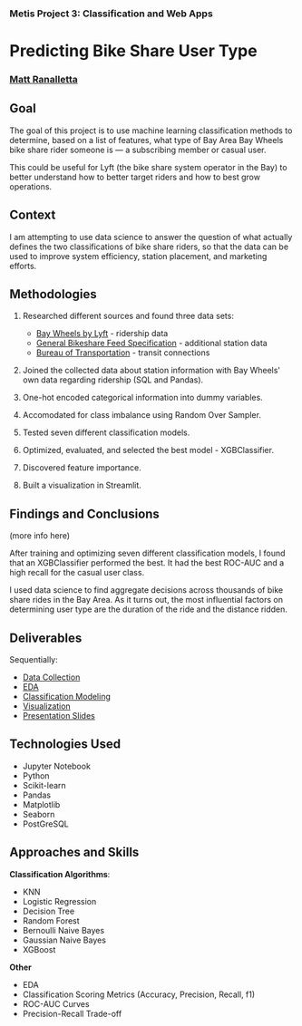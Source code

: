 ### Metis Project 3: Classification and Web Apps

# Predicting Bike Share User Type

### [Matt Ranalletta](https://www.linkedin.com/in/matthewranalletta/)

## Goal

The goal of this project is to use machine learning classification methods to determine, based on a list of features, what type of Bay Area Bay Wheels bike share rider someone is — a subscribing member or casual user.

This could be useful for Lyft (the bike share system operator in the Bay) to better understand how to better target riders and how to best grow operations.

## Context

I am attempting to use data science to answer the question of what actually defines the two classifications of bike share riders, so that the data can be used to improve system efficiency, station placement, and marketing efforts.

## Methodologies

1. Researched different sources and found three data sets:
      - [Bay Wheels by Lyft](https://www.lyft.com/bikes/bay-wheels/system-data) - ridership data
      - [General Bikeshare Feed Specification](https://gbfs.baywheels.com/gbfs/gbfs.json) - additional station data
      - [Bureau of Transportation](https://data-usdot.opendata.arcgis.com/datasets/bikeshare) - transit connections
      
2. Joined the collected data about station information with Bay Wheels' own data regarding ridership (SQL and Pandas).
3. One-hot encoded categorical information into dummy variables.
4. Accomodated for class imbalance using Random Over Sampler.
5. Tested seven different classification models.
6. Optimized, evaluated, and selected the best model - XGBClassifier.
7. Discovered feature importance.
8. Built a visualization in Streamlit.

## Findings and Conclusions

(more info here)

After training and optimizing seven different classification models, I found that an XGBClassifier performed the best. It had the best ROC-AUC and a high recall for the casual user class.

I used data science to find aggregate decisions across thousands of bike share rides in the Bay Area. As it turns out, the most influential factors on determining user type are the duration of the ride and the distance ridden.

## Deliverables

Sequentially:

- [Data Collection](https://github.com/mattranalletta/03_predicting_bike_share_user_type/tree/main/data)
- [EDA]()
- [Classification Modeling]()
- [Visualization]()
- [Presentation Slides]()

## Technologies Used

- Jupyter Notebook
- Python
- Scikit-learn
- Pandas
- Matplotlib
- Seaborn
- PostGreSQL

## Approaches and Skills

**Classification Algorithms**:

- KNN
- Logistic Regression
- Decision Tree
- Random Forest
- Bernoulli Naive Bayes
- Gaussian Naive Bayes
- XGBoost

**Other**

- EDA
- Classification Scoring Metrics (Accuracy, Precision, Recall, f1)
- ROC-AUC Curves
- Precision-Recall Trade-off
